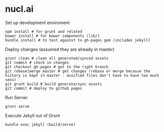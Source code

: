 # nucl.ai

Set up development enviroment
```
npm install # for grunt and related
bower install # for bower components (lib/)
bundle install # to test against to gh-pages gem (includes jekyll)
```

Deploy changes (assumed they are already in master)
```
grunt clean # clean all generated/synced assets
git commit # check in changes
git checkout gh-pages # get to the right branch
git rebase|merge master # get changes (rebase or merge becasue the history is kept in master - minified files don't have to have too much sens)
git grunt build # build generate/sync assets
git commit # deploy to github pages
```

Run Server
```
grunt serve
```

Execute Jekyll out of Grunt
```
bundle exec jekyll (build/serve)
```
